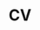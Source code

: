 ---
layout: cv
permalink: /cv/
title: CV
nav: true
nav_order: 3
cv_pdf: Emily-Jensen-CV-17Jul2022.pdf
---